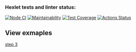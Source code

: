### Hexlet tests and linter status:
[![Node CI](https://github.com/denikeev/frontend-project-lvl2/actions/workflows/tests-and-lint.yml/badge.svg)](https://github.com/denikeev/frontend-project-lvl2/actions/workflows/tests-and-lint.yml)
[![Maintainability](https://api.codeclimate.com/v1/badges/38df8dfdc89f6b6302dc/maintainability)](https://codeclimate.com/github/denikeev/frontend-project-lvl2/maintainability)
[![Test Coverage](https://api.codeclimate.com/v1/badges/38df8dfdc89f6b6302dc/test_coverage)](https://codeclimate.com/github/denikeev/frontend-project-lvl2/test_coverage)
[![Actions Status](https://github.com/denikeev/frontend-project-lvl2/workflows/hexlet-check/badge.svg)](https://github.com/denikeev/frontend-project-lvl2/actions)

## View exmaples
[step 3](https://asciinema.org/a/mfHpGuznUZkZBn3K7g4n4ZP6L)  
